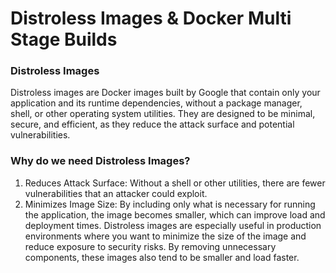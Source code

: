 # Distroless Images & Docker Multi Stage Builds 
### Distroless Images
Distroless images are Docker images built by Google that contain only your application and its runtime dependencies, without a package manager, shell, or other operating system utilities. They are designed to be minimal, secure, and efficient, as they reduce the attack surface and potential vulnerabilities.
### Why do we need Distroless Images?
1. Reduces Attack Surface: Without a shell or other utilities, there are fewer vulnerabilities that an attacker could exploit.
2. Minimizes Image Size: By including only what is necessary for running the application, the image becomes smaller, which can improve load and deployment times.
Distroless images are especially useful in production environments where you want to minimize the size of the image and reduce exposure to security risks. By removing unnecessary components, these images also tend to be smaller and load faster.

